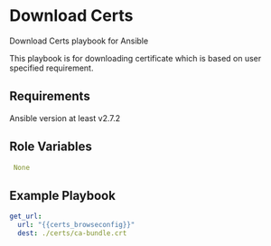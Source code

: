 Download Certs
=================

Download Certs playbook for Ansible

This playbook is for downloading certificate which is based on user specified requirement.

Requirements
------------

Ansible version at least v2.7.2

Role Variables
--------------

```yaml
 None
```

Example Playbook
----------------

```yaml
get_url:
  url: "{{certs_browseconfig}}"
  dest: ./certs/ca-bundle.crt
```
